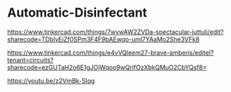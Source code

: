 # Automatic-Disinfectant

https://www.tinkercad.com/things/7wywAW2ZVDa-spectacular-juttuli/edit?sharecode=TDblvEiZf0SPm3F4F9bAEwqo-uml7YAaMo2She3VFk8

https://www.tinkercad.com/things/e4vVQleem27-brave-amberis/editel?tenant=circuits?sharecode=ezGUTaH2o6E1gJOjWqoo9wQrjfOzXbkQMuO2CbYQsf8=

https://youtu.be/z2VmBk-Slqg

